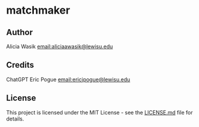 # matchmaker

## Author
Alicia Wasik [email:aliciaawasik@lewisu.edu](mailto:aliciaawasik@lewisu.edu)

## Credits
ChatGPT
Eric Pogue [email:ericjpogue@lewisu.edu](mailto:ericjpogue@lewisu.edu)

## License
This project is licensed under the MIT License - see the [LICENSE.md](LICENSE) file for details.
